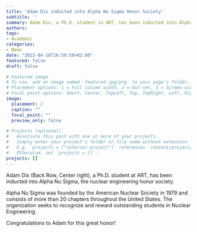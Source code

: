 ```yaml
---
title: 'Adam Dix inducted into Alpha Nu Sigma Honor Society'
subtitle: ''
summary: Adam Dix, a Ph.D. student in ART, has been inducted into Alpha Nu Sigma.
authors: 
tags:
- Academic
categories:
- News
date: "2023-04-18T16:50:58+02:00"
featured: false
draft: false

# Featured image
# To use, add an image named `featured.jpg/png` to your page's folder.
# Placement options: 1 = Full column width, 2 = Out-set, 3 = Screen-width
# Focal point options: Smart, Center, TopLeft, Top, TopRight, Left, Right, BottomLeft, Bottom, BottomRight
image:
  placement: 2
  caption: ""
  focal_point: ""
  preview_only: false

# Projects (optional).
#   Associate this post with one or more of your projects.
#   Simply enter your project's folder or file name without extension.
#   E.g. `projects = ["internal-project"]` references `content/project/deep-learning/index.md`.
#   Otherwise, set `projects = []`.
projects: []
---
```


Adam Dix (Back Row, Center right), a Ph.D. student at ART, has been inducted into Alpha Nu Sigma, the nuclear engineering honor society.

Alpha Nu Sigma was founded by the American Nuclear Society in 1979 and consists of more than 20 chapters throughout the United States. The organization seeks to recognize and reward outstanding students in Nuclear Engineering. 

Congratulations to Adam for this great honor!